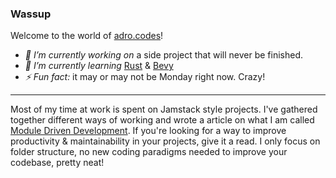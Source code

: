 ### Wassup

Welcome to the world of [adro.codes](https://adro.codes/)!

- _🔭 I’m currently working on_ a side project that will never be finished.
- _🌱 I’m currently learning_ [Rust](https://www.rust-lang.org/) & [Bevy](https://bevyengine.org/)
- _⚡ Fun fact:_ it may or may not be Monday right now. Crazy!

---

Most of my time at work is spent on Jamstack style projects. I've gathered together different ways of working and wrote a article on what I am called [Module Driven Development](https://papers.adro.codes/module-driven-development). If you're looking for a way to improve productivity & maintainability in your projects, give it a read. I only focus on folder structure, no new coding paradigms needed to improve your codebase, pretty neat!
